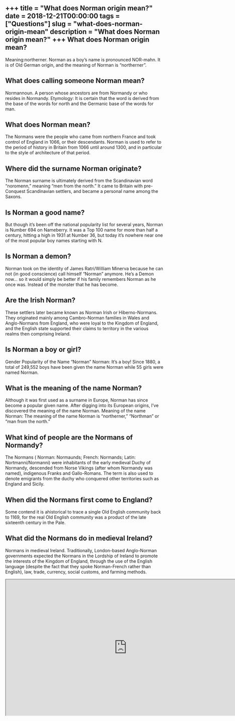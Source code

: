 +++
title = "What does Norman origin mean?"
date = 2018-12-21T00:00:00
tags = ["Questions"]
slug = "what-does-norman-origin-mean"
description = "What does Norman origin mean?"
+++
What does Norman origin mean?
-----------------------------

Meaning:northerner. Norman as a boy’s name is pronounced NOR-mahn. It is of Old German origin, and the meaning of Norman is “northerner”.

What does calling someone Norman mean?
--------------------------------------

Normannoun. A person whose ancestors are from Normandy or who resides in Normandy. Etymology: It is certain that the word is derived from the base of the words for north and the Germanic base of the words for man.

What does Norman mean?
----------------------

The Normans were the people who came from northern France and took control of England in 1066, or their descendants. Norman is used to refer to the period of history in Britain from 1066 until around 1300, and in particular to the style of architecture of that period.

Where did the surname Norman originate?
---------------------------------------

The Norman surname is ultimately derived from the Scandinavian word “noromenn,” meaning “men from the north.” It came to Britain with pre-Conquest Scandinavian settlers, and became a personal name among the Saxons.

Is Norman a good name?
----------------------

But though it’s been off the national popularity list for several years, Norman is Number 694 on Nameberry. It was a Top 100 name for more than half a century, hitting a high in 1931 at Number 36, but today it’s nowhere near one of the most popular boy names starting with N.

Is Norman a demon?
------------------

Norman took on the identity of James Ratri/William Minerva because he can not (in good conscience) call himself “Norman” anymore. He’s a Demon now… so it would simply be better if his family remembers Norman as he once was. Instead of the monster that he has become.

Are the Irish Norman?
---------------------

These settlers later became known as Norman Irish or Hiberno-Normans. They originated mainly among Cambro-Norman families in Wales and Anglo-Normans from England, who were loyal to the Kingdom of England, and the English state supported their claims to territory in the various realms then comprising Ireland.

Is Norman a boy or girl?
------------------------

Gender Popularity of the Name “Norman” Norman: It’s a boy! Since 1880, a total of 249,552 boys have been given the name Norman while 55 girls were named Norman.

What is the meaning of the name Norman?
---------------------------------------

Although it was first used as a surname in Europe, Norman has since become a popular given name. After digging into its European origins, I’ve discovered the meaning of the name Norman. Meaning of the name Norman: The meaning of the name Norman is “northerner,” “Northman” or “man from the north.”

What kind of people are the Normans of Normandy?
------------------------------------------------

The Normans ( Norman: Normaunds; French: Normands; Latin: Nortmanni/Normanni) were inhabitants of the early medieval Duchy of Normandy, descended from Norse Vikings (after whom Normandy was named), indigenous Franks and Gallo-Romans. The term is also used to denote emigrants from the duchy who conquered other territories such as England and Sicily.

When did the Normans first come to England?
-------------------------------------------

Some contend it is ahistorical to trace a single Old English community back to 1169, for the real Old English community was a product of the late sixteenth century in the Pale.

What did the Normans do in medieval Ireland?
--------------------------------------------

Normans in medieval Ireland. Traditionally, London-based Anglo-Norman governments expected the Normans in the Lordship of Ireland to promote the interests of the Kingdom of England, through the use of the English language (despite the fact that they spoke Norman-French rather than English), law, trade, currency, social customs, and farming methods.

<iframe allow="accelerometer; autoplay; clipboard-write; encrypted-media; gyroscope; picture-in-picture" allowfullscreen="" class="__youtube_prefs__  epyt-is-override  no-lazyload" data-no-lazy="1" data-origheight="433" data-origwidth="770" data-skipgform_ajax_framebjll="" height="433" id="_ytid_14279" loading="lazy" src="https://www.youtube.com/embed/EEMdag4MIF8?enablejsapi=1&autoplay=0&cc_load_policy=0&cc_lang_pref=&iv_load_policy=1&loop=0&modestbranding=0&rel=1&fs=1&playsinline=0&autohide=2&theme=dark&color=red&controls=1&" title="YouTube player" width="770"></iframe>